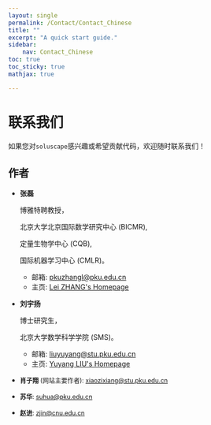 ```yaml
---
layout: single
permalink: /Contact/Contact_Chinese
title: ""
excerpt: "A quick start guide."
sidebar:
    nav: Contact_Chinese
toc: true
toc_sticky: true
mathjax: true

---
```

# 联系我们

如果您对`soluscape`感兴趣或希望贡献代码，欢迎随时联系我们！

## 作者

- **张磊**

  博雅特聘教授，
  
  北京大学北京国际数学研究中心 (BICMR),
  
  定量生物学中心 (CQB),
  
  国际机器学习中心 (CMLR)。
  
  - 邮箱: [pkuzhangl@pku.edu.cn](mailto:pkuzhangl@pku.edu.cn)  
  - 主页: [Lei ZHANG's Homepage](http://faculty.bicmr.pku.edu.cn/~zhanglei/)

- **刘宇扬**

  博士研究生，

  北京大学数学科学学院 (SMS)。
  
  - 邮箱: [liuyuyang@stu.pku.edu.cn](mailto:liuyuyang@stu.pku.edu.cn)  
  - 主页: [Yuyang LIU's Homepage](https://liuonly1121.github.io/)

- <span style="font-size: 0.9em;">**肖子翔** (网站主要作者): [xiaozixiang@stu.pku.edu.cn](mailto:xiaozixiang@stu.pku.edu.cn)</span>  
- <span style="font-size: 0.9em;">**苏华**: [suhua@pku.edu.cn](mailto:suhua@pku.edu.cn)</span>  
- <span style="font-size: 0.9em;">**赵进**: [zjin@cnu.edu.cn](mailto:zjin@cnu.edu.cn)</span>

<!--

---

## 致谢

特别感谢以下贡献者：

他们的贡献对本工具包的开发至关重要。

---

感谢使用`soluscape`！我们欢迎任何反馈或建议。


-->

